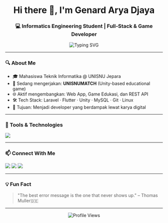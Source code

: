 <h1 align="center">Hi there 👋, I'm Genard Arya Djaya</h1>
<h3 align="center">💻 Informatics Engineering Student | Full-Stack & Game Developer</h3>

<p align="center">
  <img src="https://readme-typing-svg.demolab.com?font=Fira+Code&pause=1000&center=true&vCenter=true&width=450&lines=Building+Cool+Things+with+Code+%F0%9F%9A%80;Learning+Something+New+Everyday+%F0%9F%93%9A;From+Web+to+Game+Dev+%F0%9F%8E%AE" alt="Typing SVG" />
</p>

---

### 🔍 About Me
- 🎓 Mahasiswa Teknik Informatika @ UNISNU Jepara  
- 🚧 Sedang mengerjakan: **UNISNUMATCH** (Unity-based educational game)  
- 🌐 Aktif mengembangkan: Web App, Game Edukasi, dan REST API  
- 🛠 Tech Stack: Laravel · Flutter · Unity · MySQL · Git · Linux  
- 🎯 Tujuan: Menjadi developer yang berdampak lewat karya digital

---

### 🧰 Tools & Technologies
<p align="left">
  <img src="https://skillicons.dev/icons?i=php,laravel,flutter,dart,unity,cs,html,css,js,mysql,sqlite,git,github,vscode,linux" />
</p>

---

### 📫 Connect With Me
<p align="left">
  <a href="mailto:genardaryadjaya@gmail.com"><img src="https://img.shields.io/badge/Gmail-D14836?style=for-the-badge&logo=gmail&logoColor=white" /></a>
  <a href="https://instagram.com/genardarya"><img src="https://img.shields.io/badge/Instagram-E4405F?style=for-the-badge&logo=instagram&logoColor=white" /></a>
  <a href="https://linkedin.com/in/genardaryadjaya/"><img src="https://img.shields.io/badge/LinkedIn-0077B5?style=for-the-badge&logo=linkedin&logoColor=white" /></a>
</p>

---

### 💡 Fun Fact
> "The best error message is the one that never shows up." – Thomas Muller🇩🇪

---

<p align="center">
  <img src="https://komarev.com/ghpvc/?username=genardaryadjaya&label=Profile+Views&color=blueviolet&style=flat-square" alt="Profile Views" />
</p>
